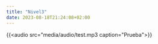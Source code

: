 ```yaml
---
title: "Nivel3"
date: 2023-08-18T21:24:08+02:00
---
```


{{<audio src="media/audio/test.mp3 caption="Prueba">}}